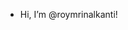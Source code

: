- Hi, I’m @roymrinalkanti!

<!---
roymrinalkanti/roymrinalkanti is a ✨ special ✨ repository because its `README.md` (this file) appears on your GitHub profile.
You can click the Preview link to take a look at your changes.
--->
